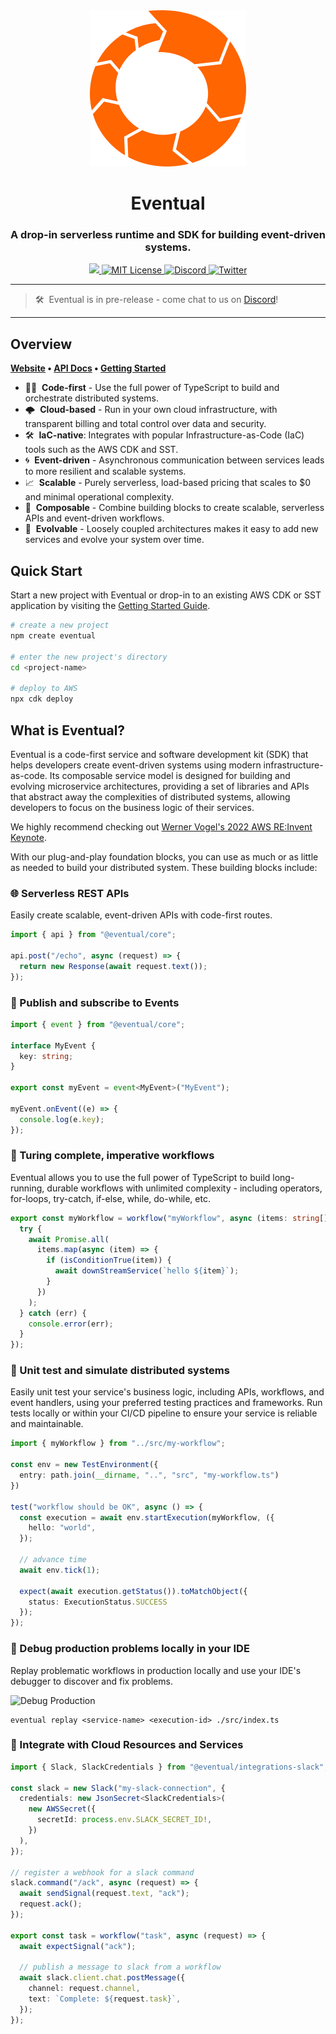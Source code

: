 <div align="center">
  <a href="https://eventual.net">
    <img src="assets/eventual-logo-image-only.svg" />
  </a>
  <br />
  <h1>Eventual</h1>
  <h3>
  A drop-in serverless runtime and SDK for building event-driven systems.
  </h3>
  <a href="https://badge.fury.io/js/@eventual%2Fcore.svg">
    <img src="https://badge.fury.io/js/@eventual%2Fcore.svg" />
  </a>
  <a href="https://github.com/eventual/eventual/blob/main/LICENSE">
    <img alt="MIT License" src="https://img.shields.io/github/license/functionless/eventual" />
  </a>
  <a href="https://discord.gg/8hfnTn3QDT">
    <img alt="Discord" src="https://img.shields.io/discord/985291961885949973?color=7389D8&label&logo=discord&logoColor=ffffff" />
  </a>
  <a href="https://twitter.com/eventual_cloud">
    <img alt="Twitter" src="https://img.shields.io/twitter/url.svg?label=%40eventual_cloud&style=social&url=https%3A%2F%2Ftwitter.com%2Feventual_cloud" />
  </a>
</div>

---

> 🛠&nbsp; Eventual is in pre-release - come chat to us on [Discord](https://discord.gg/8hfnTn3QDT)!

---

## Overview

**[Website](https://eventual.net/) • [API Docs](https://docs.eventual.net) • [Getting Started](https://docs.eventual.net/getting-started)**

- 🧑‍💻&nbsp; **Code-first** - Use the full power of TypeScript to build and orchestrate distributed systems.
- 🌩&nbsp; **Cloud-based** - Run in your own cloud infrastructure, with transparent billing and total control over data and security.
- 🛠&nbsp; **IaC-native**: Integrates with popular Infrastructure-as-Code (IaC) tools such as the AWS CDK and SST.
- 🌀&nbsp; **Event-driven** - Asynchronous communication between services leads to more resilient and scalable systems.
- 📈&nbsp; **Scalable** - Purely serverless, load-based pricing that scales to $0 and minimal operational complexity.
- 🧩&nbsp; **Composable** - Combine building blocks to create scalable, serverless APIs and event-driven workflows.
- 🌱&nbsp; **Evolvable** - Loosely coupled architectures makes it easy to add new services and evolve your system over time.

## Quick Start

Start a new project with Eventual or drop-in to an existing AWS CDK or SST application by visiting the [Getting Started Guide](https://docs.eventual.net/getting-started).

```sh
# create a new project
npm create eventual

# enter the new project's directory
cd <project-name>

# deploy to AWS
npx cdk deploy
```

## What is Eventual?

Eventual is a code-first service and software development kit (SDK) that helps developers create event-driven systems using modern infrastructure-as-code. Its composable service model is designed for building and evolving microservice architectures, providing a set of libraries and APIs that abstract away the complexities of distributed systems, allowing developers to focus on the business logic of their services.

We highly recommend checking out [Werner Vogel's 2022 AWS RE:Invent Keynote](https://www.youtube.com/watch?v=RfvL_423a-I&t=328s).

With our plug-and-play foundation blocks, you can use as much or as little as needed to build your distributed system. These building blocks include:

### 🌐 Serverless REST APIs

Easily create scalable, event-driven APIs with code-first routes.

```ts
import { api } from "@eventual/core";

api.post("/echo", async (request) => {
  return new Response(await request.text());
});
```

### 📣 Publish and subscribe to Events

```ts
import { event } from "@eventual/core";

interface MyEvent {
  key: string;
}

export const myEvent = event<MyEvent>("MyEvent");

myEvent.onEvent((e) => {
  console.log(e.key);
});
```

### 🤖 Turing complete, imperative workflows

Eventual allows you to use the full power of TypeScript to build long-running, durable workflows with unlimited complexity - including operators, for-loops, try-catch, if-else, while, do-while, etc.

```ts
export const myWorkflow = workflow("myWorkflow", async (items: string[]) => {
  try {
    await Promise.all(
      items.map(async (item) => {
        if (isConditionTrue(item)) {
          await downStreamService(`hello ${item}`);
        }
      })
    );
  } catch (err) {
    console.error(err);
  }
});
```

### 🧪 Unit test and simulate distributed systems

Easily unit test your service's business logic, including APIs, workflows, and event handlers, using your preferred testing practices and frameworks. Run tests locally or within your CI/CD pipeline to ensure your service is reliable and maintainable.

```ts
import { myWorkflow } from "../src/my-workflow";

const env = new TestEnvironment({
  entry: path.join(__dirname, "..", "src", "my-workflow.ts")
})

test("workflow should be OK", async () => {
  const execution = await env.startExecution(myWorkflow, ({
    hello: "world",
  });

  // advance time
  await env.tick(1);

  expect(await execution.getStatus()).toMatchObject({
    status: ExecutionStatus.SUCCESS
  });
});
```

### 🐞 Debug production problems locally in your IDE

Replay problematic workflows in production locally and use your IDE's debugger to discover and fix problems.

![Debug Production](./assets/debug-1.gif)

```
eventual replay <service-name> <execution-id> ./src/index.ts
```

### 🔌 Integrate with Cloud Resources and Services

```ts
import { Slack, SlackCredentials } from "@eventual/integrations-slack";

const slack = new Slack("my-slack-connection", {
  credentials: new JsonSecret<SlackCredentials>(
    new AWSSecret({
      secretId: process.env.SLACK_SECRET_ID!,
    })
  ),
});

// register a webhook for a slack command
slack.command("/ack", async (request) => {
  await sendSignal(request.text, "ack");
  request.ack();
});

export const task = workflow("task", async (request) => {
  await expectSignal("ack");

  // publish a message to slack from a workflow
  await slack.client.chat.postMessage({
    channel: request.channel,
    text: `Complete: ${request.task}`,
  });
});
```
